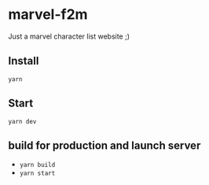 # marvel-f2m

Just a marvel character list website ;) 
## Install

`yarn`

## Start
`yarn dev`

## build for production and launch server
- `yarn build`
- `yarn start`

